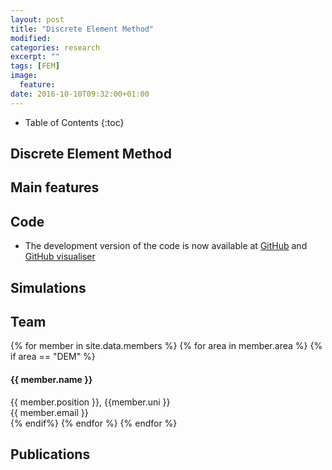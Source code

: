 ```yaml
---
layout: post
title: "Discrete Element Method"
modified:
categories: research
excerpt: ""
tags: [FEM]
image:
  feature:
date: 2016-10-10T09:32:00+01:00
---
```

* Table of Contents
{:toc}

## Discrete Element Method

## Main features


## Code

* The development version of the code is now available at [GitHub](https://www.github.com/cb-geo/rock-splicer) and [GitHub visualiser](https://github.com/cb-geo/rock-processor)

## Simulations

## Team
<!-- Team filled from _data/members.yaml-->
   <div class="team">
    {% for member in site.data.members %}
      {% for area in member.area %}
        {% if area == "DEM" %}
          <div class="user">
            <div class="userimg" style="background-image:url('{{ site.baseurl }}/images/cb-geo/team/{{ member.image }}')">
            </div>
            <h4>{{ member.name }}</h4>	
            {{ member.position }}, {{member.uni }}<br/>
	 <a h   ref="mailto:{{ member.email }}">{{ member.email }}</a>
          </div>
        {% endif%}
      {% endfor %}
    {% endfor %}
   </div>
<!-- End team -->

## Publications



